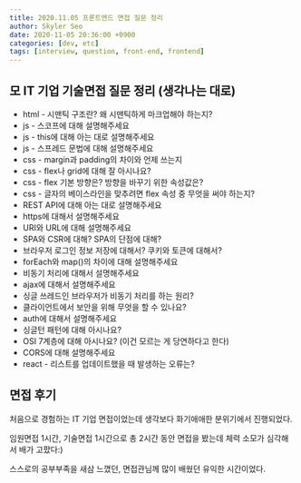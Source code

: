 ```yaml
---
title: 2020.11.05 프론트엔드 면접 질문 정리
author: Skyler Seo
date: 2020-11-05 20:36:00 +0900
categories: [dev, etc]
tags: [interview, question, front-end, frontend]
---
```


## 모 IT 기업 기술면접 질문 정리 (생각나는 대로)

- html - 시맨틱 구조란? 왜 시맨틱하게 마크업해야 하는지?
- js - 스코프에 대해 설명해주세요
- js - this에 대해 아는 대로 설명해주세요
- js - 스프레드 문법에 대해 설명해주세요
- css - margin과 padding의 차이와 언제 쓰는지
- css - flex나 grid에 대해 잘 아시나요?
- css - flex 기본 방향은? 방향을 바꾸기 위한 속성값은?
- css - 글자의 베이스라인을 맞추려면 flex 속성 중 무엇을 써야 하는지? 
- REST API에 대해 아는 대로 설명해주세요
- https에 대해서 설명해주세요
- URI와 URL에 대해 설명해주세요
- SPA와 CSR에 대해? SPA의 단점에 대해?
- 브라우저 로그인 정보 저장에 대해서? 쿠키와 토큰에 대해서? 
- forEach와 map()의 차이에 대해 설명해주세요
- 비동기 처리에 대해서 설명해주세요
- ajax에 대해서 설명해주세요
- 싱글 쓰레드인 브라우저가 비동기 처리를 하는 원리?
- 클라이언트에서 보안을 위해 무엇을 할 수 있나요?
- auth에 대해서 설명해주세요
- 싱글턴 패턴에 대해 아시나요?
- OSI 7계층에 대해 아시나요? (이건 모르는 게 당연하다고 한다)
- CORS에 대해 설명해주세요
- react - 리스트를 업데이트했을 때 발생하는 오류는?

## 면접 후기
처음으로 경험하는 IT 기업 면접이었는데 생각보다 화기애애한 분위기에서 진행되었다. 


임원면접 1시간, 기술면접 1시간으로 총 2시간 동안 면접을 봤는데 체력 소모가 심각해서 배가 고팠다:)


스스로의 공부부족을 새삼 느꼈던, 면접관님께 많이 배웠던 유익한 시간이었다.